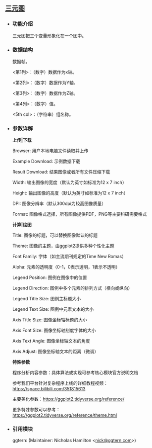 ## [三元图](/advance/ternary-diagram)

- ### 功能介绍

    三元图把三个变量形象化在一个图中。
    
- ### 数据结构

    数据帧。

    \<第1列\>：（数字）数据作为x轴。
    
    \<第2列\>：（数字）数据作为Y轴。
    
    \<第3列\>：（数字）数据作为Z轴。
    
    \<第4列\>：（数字）值。
    
    \<5th col\>：（字符串）组名称。
    

- ### 参数详解
    
    **上传|下载**
    
    Browser: 用户本地电脑文件读取并上传
    
    Example Download: 示例数据下载
    
    Result Download: 结果图像或者所有文件压缩下载
    
    Width: 输出图像的宽度（默认为英寸如标准为12 x 7 inch）
    
    Height: 输出图像的高度（默认为英寸如标准为12 x 7 inch）
    
    DPI: 图像分辨率（默认300dpi为较高图像质量）
    
    Format: 图像格式选择，所有图像提供PDF，PNG等主要科研需要格式
    
    
    **计算|绘图**
    
    Title: 图像的标题，可以替换图像默认的标题
    
    Theme: 图像的主题，由ggplot2提供多种个性化主题
    
    Font Family: 字体（如主流期刊规定的Time New Romas）
    
    Alpha: 元素的透明度（0-1，0表示透明，1表示不透明）
    
    
    Legend Position: 图例在图像中的位置
    
    Legend Direction: 图例中多个元素的排列方式（横向或纵向）
    
    Legend Title Size: 图例主标题大小
    
    Legend Text Size: 图例中元素文本的大小
    
    
    Axis Title Size: 图像坐标轴标题的大小
    
    Axis Font Size: 图像坐标轴刻度字体的大小
    
    Axis Text Angle: 图像坐标轴文本的角度
    
    Axis Adjust: 图像坐标轴文本的距离（微调）
    
    
    **特殊参数**
    
    程序分析内容参数：具体算法或实现可参考核心模块官方说明文档
    
    参考我们平台针对复杂程序上线的详细教程视频：https://space.bilibili.com/351815613
    
    主要美化参数：https://ggplot2.tidyverse.org/reference/
    
    更多特殊参数可以参考：https://ggplot2.tidyverse.org/reference/theme.html
    
    
- ### 引用模块
    
    ggtern: (Maintainer: Nicholas Hamilton \<nick@ggtern.com\>)
